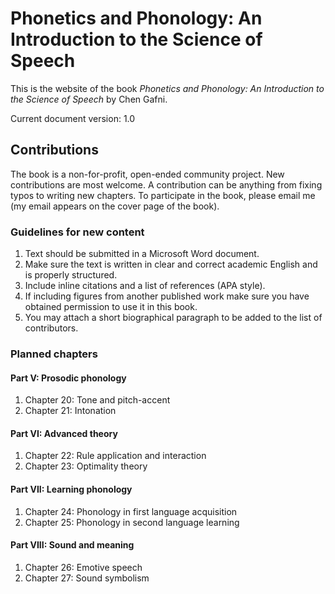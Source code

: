 # Phonetics and Phonology: An Introduction to the Science of Speech
This is the website of the book _Phonetics and Phonology: An Introduction to the Science of Speech_ by Chen Gafni.

Current document version: 1.0

## Contributions
The book is a non-for-profit, open-ended community project. New contributions are most welcome.
A contribution can be anything from fixing typos to writing new chapters. To participate in the book, please email me (my email appears on the cover page of the book).
### Guidelines for new content
1. Text should be submitted in a Microsoft Word document.
2. Make sure the text is written in clear and correct academic English and is properly structured.
3. Include inline citations and a list of references (APA style).
4. If including figures from another published work make sure you have obtained permission to use it in this book.
5. You may attach a short biographical paragraph to be added to the list of contributors. 

### Planned chapters
#### Part V: Prosodic phonology
1. Chapter 20: Tone and pitch-accent
2. Chapter 21: Intonation

#### Part VI: Advanced theory
1. Chapter 22: Rule application and interaction
2. Chapter 23: Optimality theory

#### Part VII: Learning phonology
1. Chapter 24: Phonology in first language acquisition
2. Chapter 25: Phonology in second language learning

#### Part VIII: Sound and meaning
1. Chapter 26: Emotive speech
2. Chapter 27: Sound symbolism
